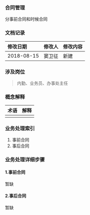 ### 合同管理

分事前合同和时候合同

### 文档记录

| 修改日期 | 修改人 | 修改内容 |
| :--- | :--- | :--- |
| 2018-08-15 | 窦卫征 | 新建 |

### 涉及岗位

> 内勤、业务员、办事处主任

### 概念解释

| 术语 | 解释 |
| :--- | :--- |
|  |  |

### 业务处理索引

1. 事前合同
2. 事后合同

### 业务处理详细步骤

#### 1.事前合同

暂缺

#### 2.事后合同

暂缺

